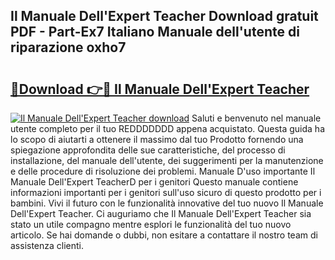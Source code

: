 ## Il Manuale Dell'Expert Teacher Download gratuit PDF - Part-Ex7 Italiano Manuale dell'utente di riparazione oxho7

# <h2><a href="http://dfbny79.blite.top/?on=Il+Manuale+Dell%27Expert+Teacher">🔗Download 👉🔴 Il Manuale Dell'Expert Teacher</a></h2>

[![Il Manuale Dell'Expert Teacher download](https://i.imgur.com/lujVjoI.png)](http://dfbny79.blite.top/?on=Il+Manuale+Dell%27Expert+Teacher)
Saluti e benvenuto nel manuale utente completo per il tuo REDDDDDDD appena acquistato. Questa guida ha lo scopo di aiutarti a ottenere il massimo dal tuo Prodotto fornendo una spiegazione approfondita delle sue caratteristiche, del processo di installazione, del manuale dell'utente, dei suggerimenti per la manutenzione e delle procedure di risoluzione dei problemi. Manuale D'uso importante Il Manuale Dell'Expert TeacherD per i genitori Questo manuale contiene informazioni importanti per i genitori sull'uso sicuro di questo prodotto per i bambini. Vivi il futuro con le funzionalità innovative del tuo nuovo Il Manuale Dell'Expert Teacher. Ci auguriamo che Il Manuale Dell'Expert Teacher sia stato un utile compagno mentre esplori le funzionalità del tuo nuovo articolo. Se hai domande o dubbi, non esitare a contattare il nostro team di assistenza clienti.
